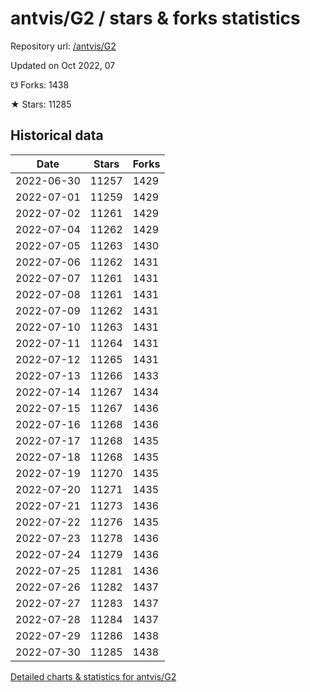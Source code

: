 # antvis/G2 / stars & forks statistics

Repository url: [/antvis/G2](https://github.com/antvis/G2)

Updated on Oct 2022, 07

☋ Forks: 1438

★ Stars: 11285

## Historical data
| Date | Stars | Forks |
|------|-------|-------|
| 2022-06-30 | 11257 | 1429 | 
| 2022-07-01 | 11259 | 1429 | 
| 2022-07-02 | 11261 | 1429 | 
| 2022-07-04 | 11262 | 1429 | 
| 2022-07-05 | 11263 | 1430 | 
| 2022-07-06 | 11262 | 1431 | 
| 2022-07-07 | 11261 | 1431 | 
| 2022-07-08 | 11261 | 1431 | 
| 2022-07-09 | 11262 | 1431 | 
| 2022-07-10 | 11263 | 1431 | 
| 2022-07-11 | 11264 | 1431 | 
| 2022-07-12 | 11265 | 1431 | 
| 2022-07-13 | 11266 | 1433 | 
| 2022-07-14 | 11267 | 1434 | 
| 2022-07-15 | 11267 | 1436 | 
| 2022-07-16 | 11268 | 1436 | 
| 2022-07-17 | 11268 | 1435 | 
| 2022-07-18 | 11268 | 1435 | 
| 2022-07-19 | 11270 | 1435 | 
| 2022-07-20 | 11271 | 1435 | 
| 2022-07-21 | 11273 | 1436 | 
| 2022-07-22 | 11276 | 1435 | 
| 2022-07-23 | 11278 | 1436 | 
| 2022-07-24 | 11279 | 1436 | 
| 2022-07-25 | 11281 | 1436 | 
| 2022-07-26 | 11282 | 1437 | 
| 2022-07-27 | 11283 | 1437 | 
| 2022-07-28 | 11284 | 1437 | 
| 2022-07-29 | 11286 | 1438 | 
| 2022-07-30 | 11285 | 1438 | 


[Detailed charts & statistics for antvis/G2](https://reviewgithub.com/rep/antvis/G2)

